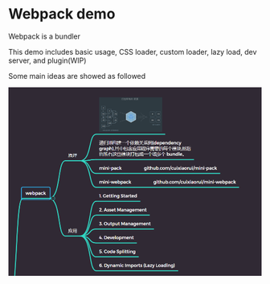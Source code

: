 # Webpack demo

Webpack is a bundler

This demo includes basic usage, CSS loader, custom loader, lazy load, dev server, and plugin(WIP)

Some main ideas are showed as followed

![Ideas](./src/keypoints.png)
